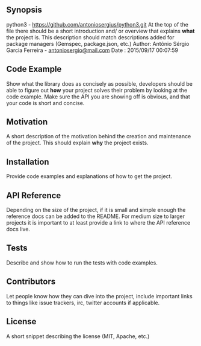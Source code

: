 ## Synopsis

python3 - https://github.com/antoniosergius/python3.git
At the top of the file there should be a short introduction and/ or
overview that explains **what** the project is. This description should
match descriptions added for package managers (Gemspec, package.json, etc.)
Author: Antônio Sérgio Garcia Ferreira - antoniosergio@mail.com
Date  : 2015/09/17 00:07:59

## Code Example

Show what the library does as concisely as possible, developers should
be able to figure out **how** your project solves their problem by
looking at the code example. Make sure the API you are showing off
is obvious, and that your code is short and concise.

## Motivation

A short description of the motivation behind the creation and maintenance
of the project. This should explain **why** the project exists.

## Installation

Provide code examples and explanations of how to get the project.

## API Reference

Depending on the size of the project, if it is small and simple enough
the reference docs can be added to the README. For medium size to
larger projects it is important to at least provide a link to where
the API reference docs live.

## Tests

Describe and show how to run the tests with code examples.

## Contributors

Let people know how they can dive into the project, include important
links to things like issue trackers, irc, twitter accounts if applicable.

## License

A short snippet describing the license (MIT, Apache, etc.)

